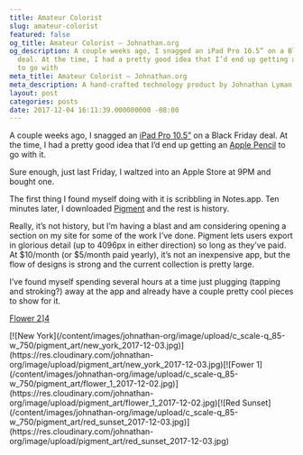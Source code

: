 ```yaml
---
title: Amateur Colorist
slug: amateur-colorist
featured: false
og_title: Amateur Colorist – Johnathan.org
og_description: A couple weeks ago, I snagged an iPad Pro 10.5” on a Black Friday
  deal. At the time, I had a pretty good idea that I’d end up getting an Apple Pencil
  to go with
meta_title: Amateur Colorist – Johnathan.org
meta_description: A hand-crafted technology product by Johnathan Lyman
layout: post
categories: posts
date: 2017-12-04 16:11:39.000000000 -08:00
---
```


A couple weeks ago, I snagged an [iPad Pro 10.5”](https://www.apple.com/ipad-pro/) on a Black Friday deal. At the time, I had a pretty good idea that I’d end up getting an [Apple Pencil](https://www.apple.com/apple-pencil/) to go with it.

Sure enough, just last Friday, I waltzed into an Apple Store at 9PM and bought one.

The first thing I found myself doing with it is scribbling in Notes.app. Ten minutes later, I downloaded [Pigment](http://pixiteapps.com/pigment/apple-ipad-pro-pencil.html) and the rest is history.

Really, it’s not history, but I’m having a blast and am considering opening a section on my site for some of the work I’ve done. Pigment lets users export in glorious detail (up to 4096px in either direction) so long as they’ve paid. At $10/month (or $5/month paid yearly), it’s not an inexpensive app, but the flow of designs is strong and the current collection is pretty large.

I’ve found myself spending several hours at a time just plugging (tapping and stroking?) away at the app and already have a couple pretty cool pieces to show for it.

[Flower 2](https://res.cloudinary.com/johnathan-org/image/upload/c_scale,q_85,w_750/pigment_art/flower_2_2017-12-03.jpg)][4](http://res.cloudinary.com/johnathan-org/image/upload/pigment_art/flower_2_2017-12-03.jpg)

<!--kg-card-begin: html-->[![New York](/content/images/johnathan-org/image/upload/c_scale-q_85-w_750/pigment_art/new_york_2017-12-03.jpg)](https://res.cloudinary.com/johnathan-org/image/upload/pigment_art/new_york_2017-12-03.jpg)<!--kg-card-end: html--><!--kg-card-begin: html-->[![Fower 1](/content/images/johnathan-org/image/upload/c_scale-q_85-w_750/pigment_art/flower_1_2017-12-02.jpg)](https://res.cloudinary.com/johnathan-org/image/upload/pigment_art/flower_1_2017-12-02.jpg)<!--kg-card-end: html--><!--kg-card-begin: html-->[![Red Sunset](/content/images/johnathan-org/image/upload/c_scale-q_85-w_750/pigment_art/red_sunset_2017-12-03.jpg)](https://res.cloudinary.com/johnathan-org/image/upload/pigment_art/red_sunset_2017-12-03.jpg)<!--kg-card-end: html-->